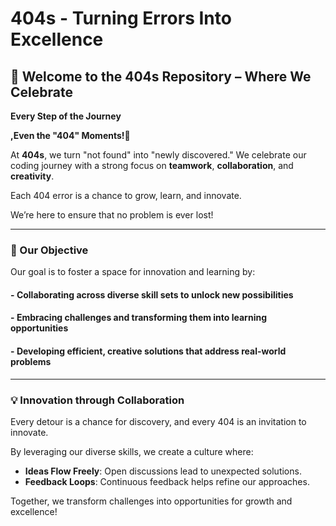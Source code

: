 
# 404s - Turning Errors Into Excellence

## 🌟 Welcome to the 404s Repository – Where We Celebrate

**Every Step of the Journey** 

**,Even the "404" Moments!🌟**

 At **404s**, we turn "not found" into "newly discovered." We celebrate our
 coding journey
with a strong focus on **teamwork**, 
**collaboration**, and **creativity**.

 Each 404 error is a chance to grow, learn, and innovate.

 We’re here to ensure that no problem is ever lost!

---

### 🎯 Our Objective

 Our goal is to foster a space for innovation and learning by:

#### - **Collaborating** across diverse skill sets to unlock new possibilities

#### - **Embracing challenges** and transforming them into learning opportunities

#### - **Developing efficient**, **creative solutions** that address real-world problems

---

### 💡 Innovation through Collaboration

 Every detour is a chance for discovery, and every 404
 is an invitation to innovate. 

 By leveraging our diverse skills, we create a culture where:

- **Ideas Flow Freely**: Open discussions lead to unexpected solutions.
- **Feedback Loops**: Continuous feedback helps refine our approaches.

 Together, we transform challenges into opportunities for growth and excellence!
